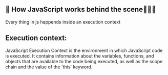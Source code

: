 

##  🚀 How JavaScript works behind the scene🧑🏾‍💻

Every thing in js happends inside an execution context



## Execution context: 
JavaScript Execution Context is the environment in which JavaScript code is executed. It contains information about the variables, functions, and objects that are available to the code being executed, as well as the scope chain and the value of the 'this' keyword.
